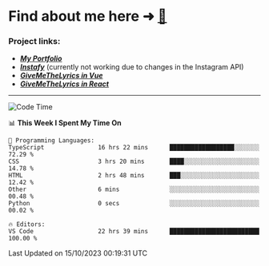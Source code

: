 # Find about me here ➜ [🧑](https://pauabella.dev)

### Project links:
- ***[My Portfolio](https://pauabella.dev)***
- ***[Instafy](https://instafy.me)*** (currently not working due to changes in the Instagram API)
- ***[GiveMeTheLyrics in Vue](https://lyrics.pauabella.dev)***
- ***[GiveMeTheLyrics in React](https://pauabella.dev/GiveMeTheLyrics)***

---
<!--START_SECTION:waka-->
![Code Time](http://img.shields.io/badge/Code%20Time-2%2C558%20hrs%2037%20mins-blue)

📊 **This Week I Spent My Time On** 

```text
💬 Programming Languages: 
TypeScript               16 hrs 22 mins      ██████████████████░░░░░░░   72.29 % 
CSS                      3 hrs 20 mins       ████░░░░░░░░░░░░░░░░░░░░░   14.78 % 
HTML                     2 hrs 48 mins       ███░░░░░░░░░░░░░░░░░░░░░░   12.42 % 
Other                    6 mins              ░░░░░░░░░░░░░░░░░░░░░░░░░   00.48 % 
Python                   0 secs              ░░░░░░░░░░░░░░░░░░░░░░░░░   00.02 % 

🔥 Editors: 
VS Code                  22 hrs 39 mins      █████████████████████████   100.00 % 
```


 Last Updated on 15/10/2023 00:19:31 UTC
<!--END_SECTION:waka-->
